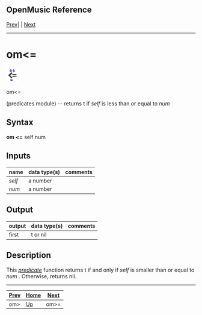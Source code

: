 OpenMusic Reference  
---  
[Prev](omgreaterthan)| | [Next](omgreaterorequal)  
  
* * *

# om<=

![](figures/functions/predicates/omlessorequal.png)

  
  
om<=  
  
(predicates module) \-- returns t if  _self_  is less than or equal to  _num_   

## Syntax

   **om <=**  self num  

## Inputs

name| data type(s)| comments  
---|---|---  
  _self_ |  a number|  
  _num_ |  a number|  
  
## Output

output| data type(s)| comments  
---|---|---  
first| t or nil|  
  
## Description

This [_predicate_](glossary#PREDICATE) function returns t if and only if
 _self_  is smaller than or equal to  _num_ . Otherwise, returns nil.

* * *

[Prev](omgreaterthan)| [Home](index)| [Next](omgreaterorequal)  
---|---|---  
om>| [Up](funcref.main)| om>=

